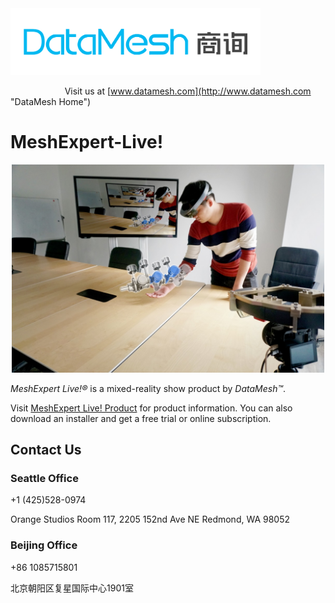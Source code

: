 
<img src="https://github.com/DataMesh-OpenSource/MeshExpert-Live/blob/master/resources/datamesh.png" width="400">

                                                                Visit us at [www.datamesh.com](http://www.datamesh.com "DataMesh Home")


# MeshExpert-Live!

<p align="center">
<img src="https://github.com/DataMesh-OpenSource/MeshExpert-Live/blob/master/resources/MeshExpert-Live-Show.jpeg" alt="MeshExpert-Live-Show" width="500">
</p>

*MeshExpert Live!&reg;* is a mixed-reality show product by *DataMesh&trade;*. 

Visit [MeshExpert Live! Product](https://www.datamesh.com/solution/meshexpert-live "MeshExpert Live!") for product information. You can also download an installer and get a free trial or online subscription.

## Contact Us
   
### Seattle Office
+1 (425)528-0974

Orange Studios 
Room 117, 2205 152nd Ave NE 
Redmond, WA 98052

### Beijing Office
+86 1085715801

北京朝阳区复星国际中心1901室
